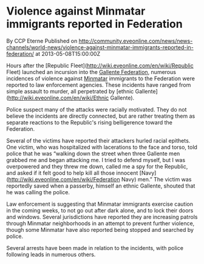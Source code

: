 # Violence against Minmatar immigrants reported in Federation
By CCP Eterne
Published on http://community.eveonline.com/news/news-channels/world-news/violence-against-minmatar-immigrants-reported-in-federation/ at 2013-05-08T15:00:00Z

Hours after the [Republic Fleet](http://wiki.eveonline.com/en/wiki/Republic Fleet) launched an incursion into the [Gallente Federation](http://wiki.eveonline.com/en/wiki/Gallente), numerous incidences of violence against [Minmatar](http://wiki.eveonline.com/en/wiki/Minmatar) immigrants to the Federation were reported to law enforcement agencies. These incidents have ranged from simple assault to murder, all perpetrated by [ethnic Gallente](http://wiki.eveonline.com/en/wiki/Ethnic Gallente).

Police suspect many of the attacks were racially motivated. They do not believe the incidents are directly connected, but are rather treating them as separate reactions to the Republic's rising belligerence toward the Federation.

Several of the victims have reported their attackers hurled racial epithets. One victim, who was hospitalized with lacerations to the face and torso, told police that he was “walking down the street when three Gallente men grabbed me and began attacking me. I tried to defend myself, but I was overpowered and they threw me down, called me a spy for the Republic, and asked if it felt good to help kill all those innocent [Navy](http://wiki.eveonline.com/en/wiki/Federation Navy) men.” The victim was reportedly saved when a passerby, himself an ethnic Gallente, shouted that he was calling the police.

Law enforcement is suggesting that Minmatar immigrants exercise caution in the coming weeks, to not go out after dark alone, and to lock their doors and windows. Several jurisdictions have reported they are increasing patrols through Minmatar neighborhoods in an attempt to prevent further violence, though some Minmatar have also reported being stopped and searched by police.

Several arrests have been made in relation to the incidents, with police following leads in numerous others.


